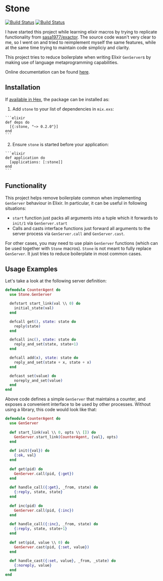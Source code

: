 # Stone

[![Build Status](https://travis-ci.org/MillionIntegrals/stone.svg?branch=master)](https://travis-ci.org/MillionIntegrals/stone)
[![Build Status](https://img.shields.io/hexpm/v/stone.svg)](https://hex.pm/packages/stone)


I have started this project while learning elixir macros by
trying to replicate functionality from
[sasa1977/exactor](https://github.com/sasa1977/exactor).
The source code wasn't very clear to me, so I went on and tried to reimplement
myself the same features,
while at the same time trying to maintain code simpliciy and clarity.

This project tries to reduce boilerplate when writing Elixir `GenServer`s by making use of
language metaprogramming capabilities.

Online documentation can be found [here](https://hexdocs.pm/stone/).

## Installation

If [available in Hex](https://hex.pm/docs/publish), the package can be installed as:

  1. Add `stone` to your list of dependencies in `mix.exs`:

    ```elixir
    def deps do
      [{:stone, "~> 0.2.0"}]
    end
    ```

  2. Ensure `stone` is started before your application:

    ```elixir
    def application do
      [applications: [:stone]]
    end
    ```

## Functionality

This project helps remove boilerplate common when implementing `GenServer` behaviour in Elixir. In particular, it can be useful in following situations:

* `start` function just packs all arguments into a tuple which it forwards to `init/1` via `GenServer.start`
* Calls and casts interface functions just forward all arguments to the server process via `GenServer.call` and `GenServer.cast`.

For other cases, you may need to use plain `GenServer` functions (which can be used together with `Stone` macros).
`Stone` is not meant to fully replace `GenServer`. It just tries to reduce boilerplate in most common cases.

## Usage Examples

Let's take a look at the following server definition:

```elixir
defmodule CounterAgent do
  use Stone.GenServer

  defstart start_link(val \\ 0) do
    initial_state(val)
  end

  defcall get(), state: state do
    reply(state)
  end

  defcall inc(), state: state do
    reply_and_set(state, state+1)
  end

  defcall add(x), state: state do
    reply_and_set(state + x, state + x)
  end

  defcast set(value) do
    noreply_and_set(value)
  end
end
```

Above code defines a simple `GenServer` that maintains a counter, and exposes a convenient
interface to be used by other processes. Without using a library, this code would look like
that:

```elixir
defmodule CounterAgent do
  use GenServer
  
  def start_link(val \\ 0, opts \\ []) do
    GenServer.start_link(CounterAgent, {val}, opts)
  end
  
  def init({val}) do
    {:ok, val}
  end
  
  def get(pid) do
    GenServer.call(pid, {:get})
  end
  
  def handle_call({:get}, _from, state) do
    {:reply, state, state}
  end
  
  def inc(pid) do
    GenServer.call(pid, {:inc})
  end
  
  def handle_call({:inc}, _from, state) do
    {:reply, state, state+1}
  end
  
  def set(pid, value \\ 0) do
    GenServer.cast(pid, {:set, value})
  end
  
  def handle_cast({:set, value}, _from, _state) do
    {:noreply, value}
  end
end
```
